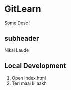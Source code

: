 # GitLearn

Some Desc !

## subheader

Nikal Laude

## Local Development

1. Open Index.html
2. Teri maai ki aakh
